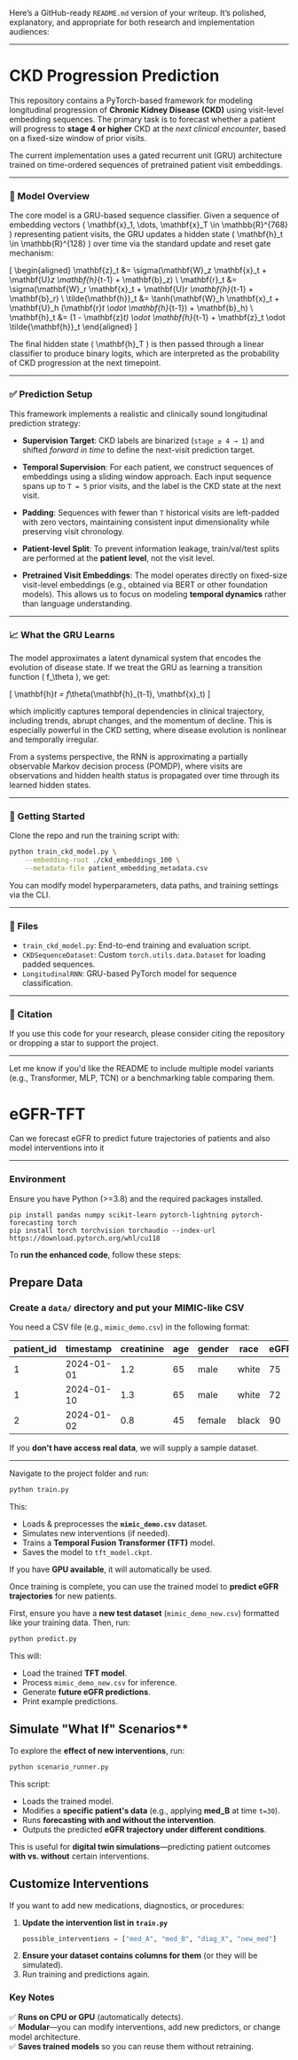 Here’s a GitHub-ready `README.md` version of your writeup. It’s polished, explanatory, and appropriate for both research and implementation audiences:

---

# CKD Progression Prediction

This repository contains a PyTorch-based framework for modeling longitudinal progression of **Chronic Kidney Disease (CKD)** using visit-level embedding sequences. The primary task is to forecast whether a patient will progress to **stage 4 or higher** CKD at the *next clinical encounter*, based on a fixed-size window of prior visits.

The current implementation uses a gated recurrent unit (GRU) architecture trained on time-ordered sequences of pretrained patient visit embeddings.

---

### 🧠 Model Overview

The core model is a GRU-based sequence classifier. Given a sequence of embedding vectors \( \mathbf{x}_1, \dots, \mathbf{x}_T \in \mathbb{R}^{768} \) representing patient visits, the GRU updates a hidden state \( \mathbf{h}_t \in \mathbb{R}^{128} \) over time via the standard update and reset gate mechanism:

\[
\begin{aligned}
\mathbf{z}_t &= \sigma(\mathbf{W}_z \mathbf{x}_t + \mathbf{U}_z \mathbf{h}_{t-1} + \mathbf{b}_z) \\
\mathbf{r}_t &= \sigma(\mathbf{W}_r \mathbf{x}_t + \mathbf{U}_r \mathbf{h}_{t-1} + \mathbf{b}_r) \\
\tilde{\mathbf{h}}_t &= \tanh(\mathbf{W}_h \mathbf{x}_t + \mathbf{U}_h (\mathbf{r}_t \odot \mathbf{h}_{t-1}) + \mathbf{b}_h) \\
\mathbf{h}_t &= (1 - \mathbf{z}_t) \odot \mathbf{h}_{t-1} + \mathbf{z}_t \odot \tilde{\mathbf{h}}_t
\end{aligned}
\]

The final hidden state \( \mathbf{h}_T \) is then passed through a linear classifier to produce binary logits, which are interpreted as the probability of CKD progression at the next timepoint.

---

### ✅ Prediction Setup

This framework implements a realistic and clinically sound longitudinal prediction strategy:

- **Supervision Target**: CKD labels are binarized (`stage ≥ 4 → 1`) and shifted *forward in time* to define the next-visit prediction target.
  
- **Temporal Supervision**: For each patient, we construct sequences of embeddings using a sliding window approach. Each input sequence spans up to `T = 5` prior visits, and the label is the CKD state at the next visit.

- **Padding**: Sequences with fewer than `T` historical visits are left-padded with zero vectors, maintaining consistent input dimensionality while preserving visit chronology.

- **Patient-level Split**: To prevent information leakage, train/val/test splits are performed at the **patient level**, not the visit level.

- **Pretrained Visit Embeddings**: The model operates directly on fixed-size visit-level embeddings (e.g., obtained via BERT or other foundation models). This allows us to focus on modeling **temporal dynamics** rather than language understanding.

---

### 📈 What the GRU Learns

The model approximates a latent dynamical system that encodes the evolution of disease state. If we treat the GRU as learning a transition function \( f_\theta \), we get:

\[
\mathbf{h}_t = f_\theta(\mathbf{h}_{t-1}, \mathbf{x}_t)
\]

which implicitly captures temporal dependencies in clinical trajectory, including trends, abrupt changes, and the momentum of decline. This is especially powerful in the CKD setting, where disease evolution is nonlinear and temporally irregular.

From a systems perspective, the RNN is approximating a partially observable Markov decision process (POMDP), where visits are observations and hidden health status is propagated over time through its learned hidden states.

---

### 🚀 Getting Started

Clone the repo and run the training script with:

```bash
python train_ckd_model.py \
    --embedding-root ./ckd_embeddings_100 \
    --metadata-file patient_embedding_metadata.csv
```

You can modify model hyperparameters, data paths, and training settings via the CLI.

---

### 📂 Files

- `train_ckd_model.py`: End-to-end training and evaluation script.
- `CKDSequenceDataset`: Custom `torch.utils.data.Dataset` for loading padded sequences.
- `LongitudinalRNN`: GRU-based PyTorch model for sequence classification.

---

### 🔬 Citation

If you use this code for your research, please consider citing the repository or dropping a star to support the project.

---

Let me know if you'd like the README to include multiple model variants (e.g., Transformer, MLP, TCN) or a benchmarking table comparing them.


# eGFR-TFT
Can we forecast eGFR to predict future trajectories of patients and also model interventions into it

---
### Environment
Ensure you have Python (>=3.8) and the required packages installed.
```
pip install pandas numpy scikit-learn pytorch-lightning pytorch-forecasting torch
pip install torch torchvision torchaudio --index-url https://download.pytorch.org/whl/cu118
```

To **run the enhanced code**, follow these steps:

##  **Prepare Data**
### **Create a `data/` directory and put your MIMIC-like CSV**
You need a CSV file (e.g., `mimic_demo.csv`) in the following format:

| patient_id | timestamp  | creatinine | age | gender | race  | eGFR | intervention_X | intervention_Y |
|------------|------------|------------|----|------|------|------|---------------|---------------|
| 1          | 2024-01-01 | 1.2        | 65 | male | white | 75   | 0             | 1             |
| 1          | 2024-01-10 | 1.3        | 65 | male | white | 72   | 1             | 0             |
| 2          | 2024-01-02 | 0.8        | 45 | female | black | 90 | 0             | 0             |

If you **don't have access real data**, we will supply a sample dataset.

---
Navigate to the project folder and run:

```bash
python train.py
```

This:
- Loads & preprocesses the **`mimic_demo.csv`** dataset.
- Simulates new interventions (if needed).
- Trains a **Temporal Fusion Transformer (TFT)** model.
- Saves the model to `tft_model.ckpt`.

If you have **GPU available**, it will automatically be used.

Once training is complete, you can use the trained model to **predict eGFR trajectories** for new patients.

First, ensure you have a **new test dataset** (`mimic_demo_new.csv`) formatted like your training data. Then, run:

```bash
python predict.py
```

This will:
- Load the trained **TFT model**.
- Process `mimic_demo_new.csv` for inference.
- Generate **future eGFR predictions**.
- Print example predictions.

## Simulate "What If" Scenarios**
To explore the **effect of new interventions**, run:

```bash
python scenario_runner.py
```

This script:
- Loads the trained model.
- Modifies a **specific patient's data** (e.g., applying **med_B** at time `t=30`).
- Runs **forecasting with and without the intervention**.
- Outputs the predicted **eGFR trajectory under different conditions**.

This is useful for **digital twin simulations**—predicting patient outcomes **with vs. without** certain interventions.

## **Customize Interventions**
If you want to add new medications, diagnostics, or procedures:
1. **Update the intervention list in `train.py`**
   ```python
   possible_interventions = ["med_A", "med_B", "diag_X", "new_med"]
   ```
2. **Ensure your dataset contains columns for them** (or they will be simulated).
3. Run training and predictions again.

### **Key Notes**
✅ **Runs on CPU or GPU** (automatically detects).  
✅ **Modular**—you can modify interventions, add new predictors, or change model architecture.  
✅ **Saves trained models** so you can reuse them without retraining.

